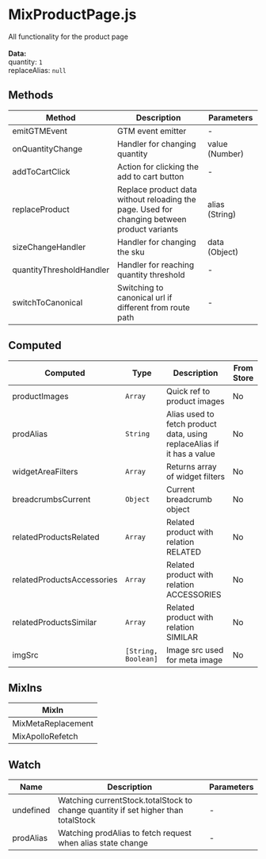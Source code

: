 # MixProductPage.js

All functionality for the product page<br><br> **Data:**<br> quantity: `1`<br> replaceAlias: `null`<br>

## Methods

<!-- @vuese:MixProductPage.js:methods:start -->
|Method|Description|Parameters|
|---|---|---|
|emitGTMEvent|GTM event emitter|-|
|onQuantityChange|Handler for changing quantity|value (Number)|
|addToCartClick|Action for clicking the add to cart button|-|
|replaceProduct|Replace product data without reloading the page. Used for changing between product variants|alias (String)|
|sizeChangeHandler|Handler for changing the sku|data (Object)|
|quantityThresholdHandler|Handler for reaching quantity threshold|-|
|switchToCanonical|Switching to canonical url if different from route path|-|

<!-- @vuese:MixProductPage.js:methods:end -->


## Computed

<!-- @vuese:MixProductPage.js:computed:start -->
|Computed|Type|Description|From Store|
|---|---|---|---|
|productImages|`Array`|Quick ref to product images|No|
|prodAlias|`String`|Alias used to fetch product data, using replaceAlias if it has a value|No|
|widgetAreaFilters|`Array`|Returns array of widget filters|No|
|breadcrumbsCurrent|`Object`|Current breadcrumb object|No|
|relatedProductsRelated|`Array`|Related product with relation RELATED|No|
|relatedProductsAccessories|`Array`|Related product with relation ACCESSORIES|No|
|relatedProductsSimilar|`Array`|Related product with relation SIMILAR|No|
|imgSrc|`[String, Boolean]`|Image src used for meta image|No|

<!-- @vuese:MixProductPage.js:computed:end -->


## MixIns

<!-- @vuese:MixProductPage.js:mixIns:start -->
|MixIn|
|---|
|MixMetaReplacement|
|MixApolloRefetch|

<!-- @vuese:MixProductPage.js:mixIns:end -->


## Watch

<!-- @vuese:MixProductPage.js:watch:start -->
|Name|Description|Parameters|
|---|---|---|
|undefined|Watching currentStock.totalStock to change quantity if set higher than totalStock|-|
|prodAlias|Watching prodAlias to fetch request when alias state change|-|

<!-- @vuese:MixProductPage.js:watch:end -->


